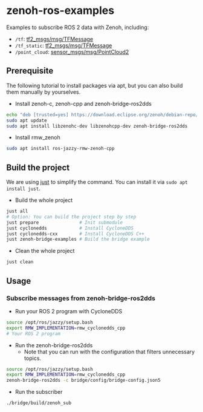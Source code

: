 # zenoh-ros-examples

Examples to subscribe ROS 2 data with Zenoh, including:

* `/tf`: [tf2_msgs/msg/TFMessage](https://github.com/ros2/geometry2/blob/rolling/tf2_msgs/msg/TFMessage.msg)
* `/tf_static`: [tf2_msgs/msg/TFMessage](https://github.com/ros2/geometry2/blob/rolling/tf2_msgs/msg/TFMessage.msg)
* `/point_cloud`: [sensor_msgs/msg/PointCloud2](https://github.com/ros2/common_interfaces/blob/rolling/sensor_msgs/msg/PointCloud2.msg)

## Prerequisite

The following tutorial to install packages via apt, but you can also build them manually by yourselves.

* Install zenoh-c, zenoh-cpp and zenoh-bridge-ros2dds

```bash
echo "deb [trusted=yes] https://download.eclipse.org/zenoh/debian-repo/ /" | sudo tee -a /etc/apt/sources.list > /dev/null
sudo apt update
sudo apt install libzenohc-dev libzenohcpp-dev zenoh-bridge-ros2dds
```

* Install rmw_zenoh

```bash
sudo apt install ros-jazzy-rmw-zenoh-cpp
```

## Build the project

We are using [just](https://github.com/casey/just) to simplify the command.
You can install it via `sudo apt install just`.

* Build the whole project

```bash
just all
# Option: You can build the project step by step
just prepare               # Init submodule
just cyclonedds            # Install CycloneDDS
just cyclonedds-cxx        # Install CycloneDDS C++
just zenoh-bridge-examples # Build the bridge example
```

* Clean the whole project

```bash
just clean
```

## Usage

### Subscribe messages from zenoh-bridge-ros2dds

* Run your ROS 2 program with CycloneDDS

```bash
source /opt/ros/jazzy/setup.bash
export RMW_IMPLEMENTATION=rmw_cyclonedds_cpp
# Your ROS 2 program
```

* Run the zenoh-bridge-ros2dds
  * Note that you can run with the configuration that filters unnecessary topics.

```bash
source /opt/ros/jazzy/setup.bash
export RMW_IMPLEMENTATION=rmw_cyclonedds_cpp
zenoh-bridge-ros2dds -c bridge/config/bridge-config.json5
```

* Run the subscriber

```bash
./bridge/build/zenoh_sub
```
